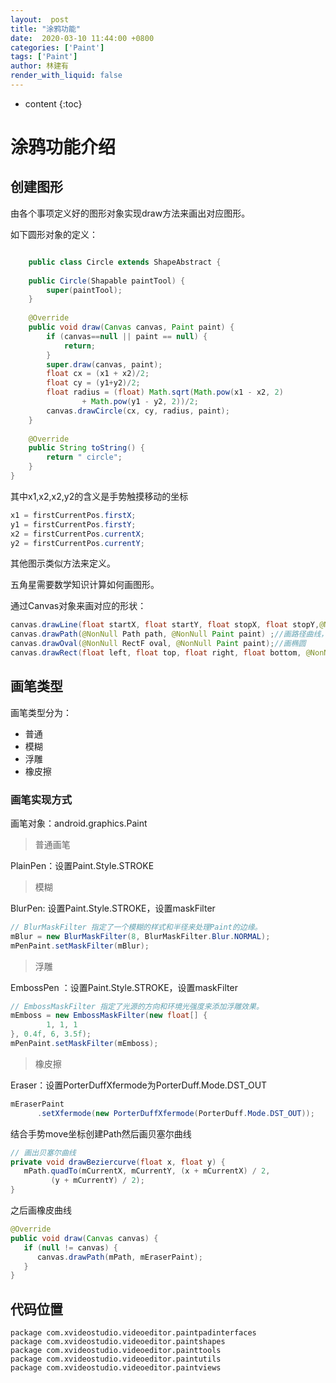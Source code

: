 ```yaml
---
layout:  post
title: "涂鸦功能"
date:  2020-03-10 11:44:00 +0800
categories: ['Paint']
tags: ['Paint']
author: 林建有
render_with_liquid: false
---
```

* content
{:toc}

# 涂鸦功能介绍

## 创建图形
由各个事项定义好的图形对象实现draw方法来画出对应图形。

如下圆形对象的定义：

```java

	public class Circle extends ShapeAbstract {
	
	public Circle(Shapable paintTool) {
		super(paintTool);
	}
	
	@Override
	public void draw(Canvas canvas, Paint paint) {
		if (canvas==null || paint == null) {
			return;
		}
		super.draw(canvas, paint);
		float cx = (x1 + x2)/2;
		float cy = (y1+y2)/2;
		float radius = (float) Math.sqrt(Math.pow(x1 - x2, 2)
				+ Math.pow(y1 - y2, 2))/2;
		canvas.drawCircle(cx, cy, radius, paint);
	}
	
	@Override
	public String toString() {
		return " circle";
	}
}
```

其中x1,x2,x2,y2的含义是手势触摸移动的坐标

```java
x1 = firstCurrentPos.firstX;
y1 = firstCurrentPos.firstY;
x2 = firstCurrentPos.currentX;
y2 = firstCurrentPos.currentY;
```

其他图示类似方法来定义。

五角星需要数学知识计算如何画图形。

通过Canvas对象来画对应的形状：

```java
canvas.drawLine(float startX, float startY, float stopX, float stopY,@NonNull Paint paint) ;//画直线
canvas.drawPath(@NonNull Path path, @NonNull Paint paint) ;//画路径曲线，五角星
canvas.drawOval(@NonNull RectF oval, @NonNull Paint paint);//画椭圆
canvas.drawRect(float left, float top, float right, float bottom, @NonNull Paint paint);//画矩形或正方形

```

## 画笔类型

画笔类型分为：

- 普通 
- 模糊
- 浮雕
- 橡皮擦

### 画笔实现方式

画笔对象：android.graphics.Paint

> 普通画笔

PlainPen：设置Paint.Style.STROKE

> 模糊

BlurPen: 设置Paint.Style.STROKE，设置maskFilter

```java
// BlurMaskFilter 指定了一个模糊的样式和半径来处理Paint的边缘。
mBlur = new BlurMaskFilter(8, BlurMaskFilter.Blur.NORMAL);
mPenPaint.setMaskFilter(mBlur);
```

> 浮雕

EmbossPen ：设置Paint.Style.STROKE，设置maskFilter

```java
// EmbossMaskFilter 指定了光源的方向和环境光强度来添加浮雕效果。
mEmboss = new EmbossMaskFilter(new float[] {
        1, 1, 1
}, 0.4f, 6, 3.5f);
mPenPaint.setMaskFilter(mEmboss);
```

>橡皮擦

Eraser：设置PorterDuffXfermode为PorterDuff.Mode.DST_OUT

```java
mEraserPaint
      .setXfermode(new PorterDuffXfermode(PorterDuff.Mode.DST_OUT));
```

结合手势move坐标创建Path然后画贝塞尔曲线

```java
// 画出贝塞尔曲线
private void drawBeziercurve(float x, float y) {
   mPath.quadTo(mCurrentX, mCurrentY, (x + mCurrentX) / 2,
         (y + mCurrentY) / 2);
}
```
之后画橡皮曲线
```java
@Override
public void draw(Canvas canvas) {
   if (null != canvas) {
      canvas.drawPath(mPath, mEraserPaint);
   }
}
```

## 代码位置

```
package com.xvideostudio.videoeditor.paintpadinterfaces
package com.xvideostudio.videoeditor.paintshapes
package com.xvideostudio.videoeditor.painttools
package com.xvideostudio.videoeditor.paintutils
package com.xvideostudio.videoeditor.paintviews
```

